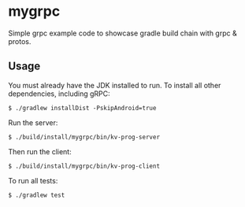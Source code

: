 # mygrpc

Simple grpc example code to showcase gradle build chain with grpc & protos.

## Usage

You must already have the JDK installed to run.  To install all other dependencies, including gRPC:

```
$ ./gradlew installDist -PskipAndroid=true
```

Run the server:

```
$ ./build/install/mygrpc/bin/kv-prog-server
```

Then run the client:

```
$ ./build/install/mygrpc/bin/kv-prog-client
```

To run all tests:

```
$ ./gradlew test
```

